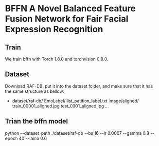 # BFFN A Novel Balanced Feature Fusion Network for Fair Facial Expression Recognition


## Train
We train bffn with Torch 1.8.0 and torchvision 0.9.0.

## Dataset

Download RAF-DB, put it into the dataset folder, and make sure that it has the same structure as bellow:
 - dataset/raf-db/
           EmoLabel/
                list_patition_label.txt
           Image/aligned/
                train_00001_aligned.jpg
                test_0001_aligned.jpg
                ...

## Trian the bffn model
python --dataset_path ./dataset/raf-db --bs 16 --lr 0.0007 --gamma 0.8 --epoch 40 --lamb 0.6 
